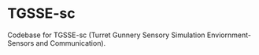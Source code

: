 # TGSSE-sc
Codebase for TGSSE-sc (Turret Gunnery Sensory Simulation Enviornment-Sensors and Communication). 
